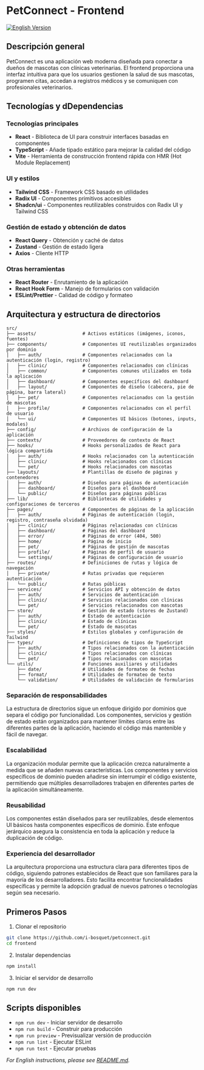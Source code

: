 # PetConnect - Frontend

[![English Version](https://img.shields.io/badge/Version-English-blue)](README.md)

## Descripción general

PetConnect es una aplicación web moderna diseñada para conectar a dueños de mascotas con clínicas veterinarias. El frontend proporciona una interfaz intuitiva para que los usuarios gestionen la salud de sus mascotas, programen citas, accedan a registros médicos y se comuniquen con profesionales veterinarios.

## Tecnologías y dDependencias

### Tecnologías principales
- **React** - Biblioteca de UI para construir interfaces basadas en componentes
- **TypeScript** - Añade tipado estático para mejorar la calidad del código
- **Vite** - Herramienta de construcción frontend rápida con HMR (Hot Module Replacement)

### UI y estilos
- **Tailwind CSS** - Framework CSS basado en utilidades
- **Radix UI** - Componentes primitivos accesibles
- **Shadcn/ui** - Componentes reutilizables construidos con Radix UI y Tailwind CSS

### Gestión de estado y obtención de datos
- **React Query** - Obtención y caché de datos
- **Zustand** - Gestión de estado ligera
- **Axios** - Cliente HTTP

### Otras herramientas
- **React Router** - Enrutamiento de la aplicación
- **React Hook Form** - Manejo de formularios con validación
- **ESLint/Prettier** - Calidad de código y formateo

## Arquitectura y estructura de directorios

```
src/
├── assets/                 # Activos estáticos (imágenes, iconos, fuentes)
├── components/             # Componentes UI reutilizables organizados por dominio
│   ├── auth/               # Componentes relacionados con la autenticación (login, registro)
│   ├── clinic/             # Componentes relacionados con clínicas
│   ├── common/             # Componentes comunes utilizados en toda la aplicación
│   ├── dashboard/          # Componentes específicos del dashboard
│   ├── layout/             # Componentes de diseño (cabecera, pie de página, barra lateral)
│   ├── pet/                # Componentes relacionados con la gestión de mascotas
│   ├── profile/            # Componentes relacionados con el perfil de usuario
│   └── ui/                 # Componentes UI básicos (botones, inputs, modales)
├── config/                 # Archivos de configuración de la aplicación
├── contexts/               # Proveedores de contexto de React
├── hooks/                  # Hooks personalizados de React para lógica compartida
│   ├── auth/               # Hooks relacionados con la autenticación
│   ├── clinic/             # Hooks relacionados con clínicas
│   └── pet/                # Hooks relacionados con mascotas
├── layouts/                # Plantillas de diseño de páginas y contenedores
│   ├── auth/               # Diseños para páginas de autenticación
│   ├── dashboard/          # Diseños para el dashboard
│   └── public/             # Diseños para páginas públicas
├── lib/                    # Bibliotecas de utilidades y configuraciones de terceros
├── pages/                  # Componentes de páginas de la aplicación
│   ├── auth/               # Páginas de autenticación (login, registro, contraseña olvidada)
│   ├── clinic/             # Páginas relacionadas con clínicas
│   ├── dashboard/          # Páginas del dashboard
│   ├── error/              # Páginas de error (404, 500)
│   ├── home/               # Página de inicio
│   ├── pet/                # Páginas de gestión de mascotas
│   ├── profile/            # Páginas de perfil de usuario
│   └── settings/           # Páginas de configuración de usuario
├── routes/                 # Definiciones de rutas y lógica de navegación
│   ├── private/            # Rutas privadas que requieren autenticación
│   └── public/             # Rutas públicas
├── services/               # Servicios API y obtención de datos
│   ├── auth/               # Servicios de autenticación
│   ├── clinic/             # Servicios relacionados con clínicas
│   └── pet/                # Servicios relacionados con mascotas
├── store/                  # Gestión de estado (stores de Zustand)
│   ├── auth/               # Estado de autenticación
│   ├── clinic/             # Estado de clínicas
│   └── pet/                # Estado de mascotas
├── styles/                 # Estilos globales y configuración de Tailwind
├── types/                  # Definiciones de tipos de TypeScript
│   ├── auth/               # Tipos relacionados con la autenticación
│   ├── clinic/             # Tipos relacionados con clínicas
│   └── pet/                # Tipos relacionados con mascotas
└── utils/                  # Funciones auxiliares y utilidades
    ├── date/               # Utilidades de formateo de fechas
    ├── format/             # Utilidades de formateo de texto
    └── validation/         # Utilidades de validación de formularios
```


### Separación de responsabilidades

La estructura de directorios sigue un enfoque dirigido por dominios que separa el código por funcionalidad. Los componentes, servicios y gestión de estado están organizados para mantener límites claros entre las diferentes partes de la aplicación, haciendo el código más mantenible y fácil de navegar.

### Escalabilidad

La organización modular permite que la aplicación crezca naturalmente a medida que se añaden nuevas características. Los componentes y servicios específicos de dominio pueden añadirse sin interrumpir el código existente, permitiendo que múltiples desarrolladores trabajen en diferentes partes de la aplicación simultáneamente.

### Reusabilidad

Los componentes están diseñados para ser reutilizables, desde elementos UI básicos hasta componentes específicos de dominio. Este enfoque jerárquico asegura la consistencia en toda la aplicación y reduce la duplicación de código.

### Experiencia del desarrollador

La arquitectura proporciona una estructura clara para diferentes tipos de código, siguiendo patrones establecidos de React que son familiares para la mayoría de los desarrolladores. Esto facilita encontrar funcionalidades específicas y permite la adopción gradual de nuevos patrones o tecnologías según sea necesario.

## Primeros Pasos

1. Clonar el repositorio
```bash
git clone https://github.com/i-bosquet/petconnect.git
cd frontend
```

2. Instalar dependencias
```bash
npm install
```

3. Iniciar el servidor de desarrollo
```bash
npm run dev
```

## Scripts disponibles

- `npm run dev` - Iniciar servidor de desarrollo
- `npm run build` - Construir para producción
- `npm run preview` - Previsualizar versión de producción
- `npm run lint` - Ejecutar ESLint
- `npm run test` - Ejecutar pruebas

*For English instructions, please see [README.md](README.md).*